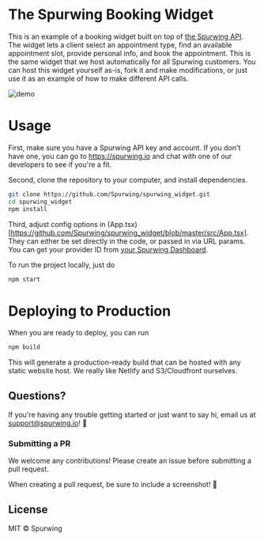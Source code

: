 # The Spurwing Booking Widget

This is an example of a booking widget built on top of [the Spurwing API](https://spurwing.io).
The widget lets a client select an appointment type, find an available appointment slot, provide personal info, and book the appointment.
This is the same widget that we host automatically for all Spurwing customers. You can host this widget yourself as-is, fork it and make modifications, or just use it as an example of how to make different API calls.

![demo](https://user-images.githubusercontent.com/1649883/105534553-461ae080-5cb3-11eb-85d3-91690ca9901d.png)

# Usage

First, make sure you have a Spurwing API key and account. If you don't have one, you can go to https://spurwing.io and chat with one of our developers to see if you're a fit.

Second, clone the repository to your computer, and install dependencies.

```bash
git clone https://github.com/Spurwing/spurwing_widget.git
cd spurwing_widget
npm install
```

Third, adjust config options in (App.tsx)[https://github.com/Spurwing/spurwing_widget/blob/master/src/App.tsx]. They can either be set directly in the code, or passed in via URL params. You can get your provider ID from [your Spurwing Dashboard](https://dashboard.spurwing.io).

To run the project locally, just do

```bash
npm start
```
# Deploying to Production

When you are ready to deploy, you can run

```bash
npm build
```

This will generate a production-ready build that can be hosted with any static website host.
We really like Netlify and S3/Cloudfront ourselves.


## Questions?

If you're having any trouble getting started or just want to say hi, email us at support@spurwing.io! :wave:

### Submitting a PR

We welcome any contributions! Please create an issue before submitting a pull request.

When creating a pull request, be sure to include a screenshot! 🎨

## License

MIT © Spurwing











